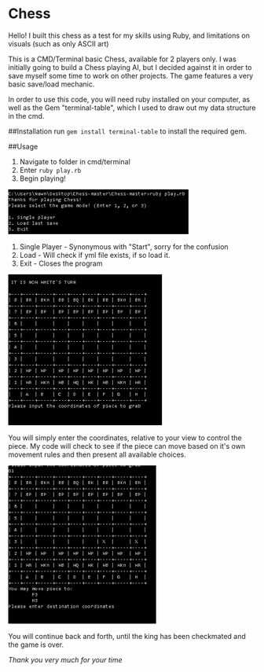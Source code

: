 # Chess
Hello! I built this chess as a test for my skills using Ruby, and limitations on visuals (such as only ASCII art)

This is a CMD/Terminal basic Chess, available for 2 players only. I was initially going to build a Chess playing AI, but I decided
against it in order to save myself some time to work on other projects. The game features a very basic save/load mechanic. 

In order to use this code, you will need ruby installed on your computer, as well as the Gem "terminal-table", which I used
to draw out my data structure in the cmd.

##Installation
run `gem install terminal-table` to install the required gem.

##Usage
1. Navigate to folder in cmd/terminal
2. Enter `ruby play.rb`
3. Begin playing!

![Main Menu](https://raw.githubusercontent.com/Nawn/Chess/master/chess-menu.PNG)

1. Single Player - Synonymous with "Start", sorry for the confusion
2. Load - Will check if yml file exists, if so load it. 
3. Exit - Closes the program

![Chess Turn](https://raw.githubusercontent.com/Nawn/Chess/master/chess-turn.PNG)

You will simply enter the coordinates, relative to your view to control the piece. My code will check to see if the piece can move based on it's own movement rules and then present all available choices.

![Chess Choice](https://raw.githubusercontent.com/Nawn/Chess/master/chess-choices.PNG)

You will continue back and forth, until the king has been checkmated and the game is over. 

*Thank you very much for your time*
